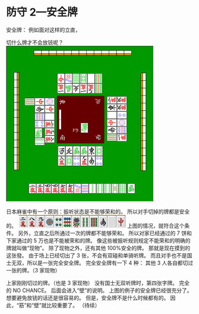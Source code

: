 # 防守 2—安全牌

安全牌：  例如面对这样的立直，

切什么牌才不会放铳呢？
![image](./output/image_page192_7.png)

 日本麻雀中有一个原则：振听状态是不能够荣和的。 所以对手切掉的牌都是安全的。
![image](./output/image_page192_8.png)
上图的情况，就符合这个条件。
另外，立直之后所通过一次的牌都不能够荣和。  所以对家已经通过的 7 饼和下家通过的 5 万也是不能被荣和的牌。  像这些被振听规则规定不能荣和的明确的牌就叫做“现物”。  除了现物之外，还有其他 100%安全的牌。 那就是现在摸到的这张發。  由于场上已经切出了 3 张，不会有双碰和单骑听牌。 而且对手也不是国士无双，所以是一张完全安全牌。  完全安全牌有一下 4 种：  其他 3 人各自都切过一张的牌。（3 家现物）

上家刚刚切过的牌。（也是 3 家现物） 没有国士无双听牌时，第四张字牌。 完全的 NO CHANCE。   后面会进入“壁”的说明。  上图的例子的安全牌已经很充分了。想要避免放铳的话还是很容易的。 但是，安全牌不是什么时候都有的。 因此，“筋”和“壁”就比较重要了。   （待续）